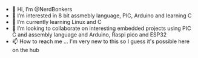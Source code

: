 - 👋 Hi, I’m @NerdBonkers
- 👀 I’m interested in 8 bit assmebly language, PIC, Arduino and learning C
- 🌱 I’m currently learning Linux and C
- 💞️ I’m looking to collaborate on interesting embedded projects using PIC C and assembly language and Arduino, Raspi pico and ESP32
- 📫 How to reach me ... I'm very new to this so I guess it's possible here on the hub

<!---
NerdBonkers/NerdBonkers is a ✨ special ✨ repository because its `README.md` (this file) appears on your GitHub profile.
You can click the Preview link to take a look at your changes.
--->
